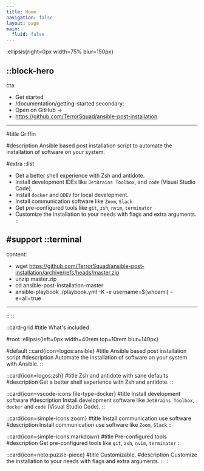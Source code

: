 ```yaml
---
title: Home
navigation: false
layout: page
main:
  fluid: false
---
```


:ellipsis{right=0px width=75% blur=150px}

::block-hero
---
cta:
  - Get started
  - /documentation/getting-started
secondary:
  - Open on GitHub →
  - https://github.com/TerrorSquad/ansible-post-installation
---

#title
Griffin

#description
Ansible based post installation script to automate the installation of software on your system.

#extra
  ::list
  - Get a better shell experience with Zsh and antidote.
  - Install development IDEs like `JetBrains Toolbox`, and `code` (Visual Studio Code).
  - Install `docker` and `DDEV` for local development.
  - Install communication software like `Zoom`, `Slack`
  - Get pre-configured tools like `git`, `zsh`, `nvim`, `terminator`
  - Customize the installation to your needs with flags and extra arguments.
  ::

#support
  ::terminal
  ---
  content:
  - wget https://github.com/TerrorSquad/ansible-post-installation/archive/refs/heads/master.zip
  - unzip master.zip
  - cd ansible-post-installation-master
  - ansible-playbook ./playbook.yml -K -e username=$(whoami) -e=all=true
  ---
  ::
::

::card-grid
#title
What's included

#root
:ellipsis{left=0px width=40rem top=10rem blur=140px}

#default
  ::card{icon=logos:ansible}
  #title
  Ansible based post installation script
  #description
  Automate the installation of software on your system with Ansible.
  ::

  ::card{icon=logos:zsh}
  #title
  Zsh and antidote with sane defaults
  #description
  Get a better shell experience with Zsh and antidote.
  ::

  ::card{icon=vscode-icons:file-type-docker}
  #title
  Install development software
  #description
  Install development software like `JetBrains Toolbox`, `docker` and `code` (Visual Studio Code).
  ::

  ::card{icon=simple-icons:zoom}
  #title
  Install communication use software
  #description
  Install communication use software like `Zoom`, `Slack`
  ::

  ::card{icon=simple-icons:markdown}
  #title
  Pre-configured tools
  #description
  Get pre-configured tools like `git`, `zsh`, `nvim`, `terminator`
  ::

  ::card{icon=noto:puzzle-piece}
  #title
  Customizable.
  #description
  Customize the installation to your needs with flags and extra arguments.
  ::
::
